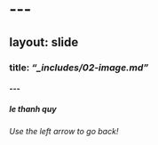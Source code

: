# ---
## layout: slide
### title: *“_includes/02-image.md”*
#### ---
##### le thanh quy
###### Use the left arrow to go back!
